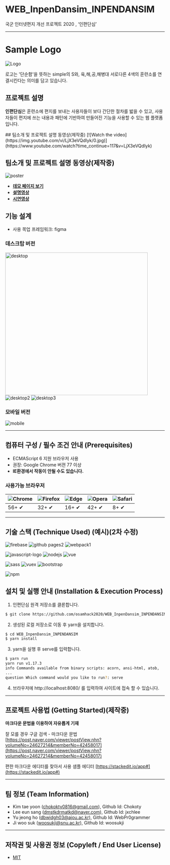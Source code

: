 # WEB_InpenDansim_INPENDANSIM
국군 인터넷편지 개선 프로젝트 2020 , ‘인편단심’
 
 -----

# Sample Logo
![Logo](img/logo.png)

로고는 '단순함'을 뜻하는 simple의 S와, 육,해,공,해병대 서로다른 4색의 훈련소를 연결시킨다는 의미를 담고 있습니다.

## 프로젝트 설명
<p><b>인편단심</b>은 훈련소에 편지를 보내는 사용자들이 보다 간단한 절차를 밟을 수 있고, 사용자들이 편지에 쓰는 내용과 패턴에
기반하여 만들어진 기능을 사용할 수 있는 웹 플랫폼입니다.</p>
## 팀소개 및 프로잭트 설명 동영상(제작중)
[![Watch the video](https://img.youtube.com/vi/LjX3eVQdIyk/0.jpg)](https://www.youtube.com/watch?time_continue=117&v=LjX3eVQdIyk)

## 팀소개 및 프로젝트 설명 동영상(제작중)
![poster](img/poster.png)
* __[데모 페이지 보기](https://osamhack2020.github.io/WEB_InpenDansim_INPENDANSIM/)__
* __[설명영상]()__
* __[시연영상]()__


## 기능 설계
 
 - 사용 목업 프레임워크: figma

 ### 데스크탑 버전
 <img src="/img/desktop1.png" height="450px" title="desktop1" alt="desktop"></img>
 ![desktop2](img/desktop2.png)
 ![desktop3](img/desktop3.png)
 
### 모바일 버전
 ![mobile](img/mobile.gif)

 -----
 
## 컴퓨터 구성 / 필수 조건 안내 (Prerequisites)
* ECMAScript 6 지원 브라우저 사용
* 권장: Google Chrome 버젼 77 이상
* __IE환경에서 작동이 안될 수도 있습니다.__
### 사용가능 브라우저
![Chrome](https://raw.githubusercontent.com/alrra/browser-logos/master/src/chrome/chrome_48x48.png) | ![Firefox](https://raw.githubusercontent.com/alrra/browser-logos/master/src/firefox/firefox_48x48.png) | ![Edge](https://raw.githubusercontent.com/alrra/browser-logos/master/src/edge/edge_48x48.png) | ![Opera](https://raw.githubusercontent.com/alrra/browser-logos/master/src/opera/opera_48x48.png) | ![Safari](https://raw.githubusercontent.com/alrra/browser-logos/master/src/safari/safari_48x48.png)
--- | --- | --- | --- | --- |
 56+ ✔ | 32+ ✔ | 16+ ✔ | 42+ ✔ | 8+ ✔ |
 
 -----

## 기술 스택 (Technique Used) (예시)(2차 수정)

![firebase](https://user-images.githubusercontent.com/64683286/97729721-52f5c100-1b16-11eb-945f-0bfc4bade62a.jpg)
![github pages2](https://user-images.githubusercontent.com/64683286/97729848-73be1680-1b16-11eb-8578-5e666184a124.jpg)
![webpack1](https://user-images.githubusercontent.com/64683286/97729782-63a63700-1b16-11eb-8547-8e3d4abd59d0.png)

![javascript-logo](https://user-images.githubusercontent.com/64683286/97729644-42dde180-1b16-11eb-8872-7ef6ef10f4d9.png)
![nodejs](https://user-images.githubusercontent.com/64683286/97729592-335e9880-1b16-11eb-8efb-564687c6939b.jpg)
![vue](https://user-images.githubusercontent.com/64683286/97729232-d662e280-1b15-11eb-83ad-c124454fd82d.jpg)

![sass](https://user-images.githubusercontent.com/64683286/97729410-0dd18f00-1b16-11eb-98a2-cd42a06e50c1.png)
![vuex](https://user-images.githubusercontent.com/64683286/97729354-fdb9af80-1b15-11eb-894f-0fba4f31a954.png)
![bootstrap](https://user-images.githubusercontent.com/64683286/97729481-22158c00-1b16-11eb-9132-cde8995de45a.jpg)

![npm](https://user-images.githubusercontent.com/64683286/97729124-b2070600-1b15-11eb-88eb-012db18c664f.jpg)


## 설치 및 실행 안내 (Installation & Execution Process)
1. 인편단심 원격 저장소를 클론합니다.
```bash
$ git clone https://github.com/osamhack2020/WEB_InpenDansim_INPENDANSIM.git
```
2. 생성된 로컬 저장소로 이동 후 yarn을 설치합니다.
```bash
$ cd WEB_InpenDansim_INPENDANSIM
$ yarn install
```
3. yarn을 실행 후 serve를 입력합니다.
```bash
$ yarn run
yarn run v1.17.3
info Commands available from binary scripts: acorn, ansi-html, atob,
...
question Which command would you like to run?: serve
```
4. 브라우저에 http://localhost:8080/ 를 입력하여 사이트에 접속 할 수 있습니다.

 -----

## 프로젝트 사용법 (Getting Started)(제작중)
**마크다운 문법을 이용하여 자유롭게 기재**
 
잘 모를 경우
구글 검색 - 마크다운 문법
[https://post.naver.com/viewer/postView.nhn?volumeNo=24627214&memberNo=42458017](https://post.naver.com/viewer/postView.nhn?volumeNo=24627214&memberNo=42458017)
 
 편한 마크다운 에디터를 찾아서 사용
 샘플 에디터 [https://stackedit.io/app#](https://stackedit.io/app#)

 -----

## 팀 정보 (Team Information)
- Kim tae yoon (chokokty0816@gmail.com), Github Id: Chokoty
- Lee eun sang (dmstkdrmatkd@naver.com), Github Id: jxchlee
- Yu jeong ho (dbwjdgh03@ajou.ac.kr), Github Id: WebPr0grammer
- Ji woo suk (woosukji@snu.ac.kr), Github Id: woosukji

 -----

## 저작권 및 사용권 정보 (Copyleft / End User License)
 * [MIT](https://github.com/osam2020-WEB/Sample-ProjectName-TeamName/blob/master/license.md)
 

